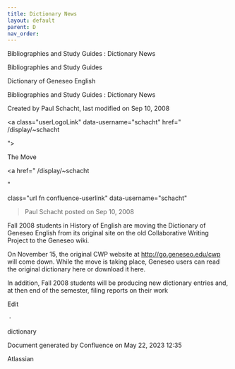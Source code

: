 ```yaml
---
title: Dictionary News
layout: default
parent: D
nav_order:
---
```


Bibliographies and Study Guides : Dictionary News

Bibliographies and Study Guides

Dictionary of Geneseo English

Bibliographies and Study Guides : Dictionary News

Created by  Paul Schacht, last modified on Sep 10, 2008

<a  class="userLogoLink" data-username="schacht" href="    /display/~schacht

">

The Move

<a href="    /display/~schacht

"

class="url fn confluence-userlink" data-username="schacht"

>Paul Schacht posted on Sep 10, 2008

Fall 2008 students in History of English are moving the Dictionary of Geneseo English from its original site on the old Collaborative Writing Project to the Geneseo wiki.

On November 15, the original CWP website at http://go.geneseo.edu/cwp will come down. While the move is taking place, Geneseo users can read the original dictionary here or download it here.

In addition, Fall 2008 students will be producing new dictionary entries and, at then end of the semester, filing reports on their work

Edit

&nbsp;&middot;&nbsp;

dictionary

Document generated by Confluence on May 22, 2023 12:35

Atlassian
